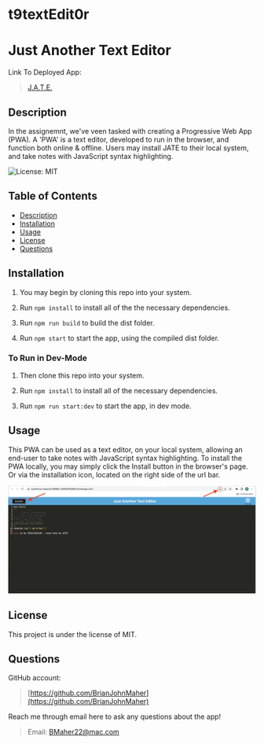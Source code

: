 # t9textEdit0r
# Just Another Text Editor

Link To Deployed App:
>[J.A.T.E.](https://mysterious-beyond-60982-c56f0ef3b958.herokuapp.com/)

## Description

In the assignemnt, we've veen tasked with creating a Progressive Web App (PWA). 
A 'PWA' is a text editor, developed to run in the browser, and function both online & offline.
Users may install JATE to their local system, and take notes with JavaScript syntax highlighting.

![License: MIT](https://img.shields.io/badge/License-MIT-yellow.svg)

## Table of Contents

- [Description](#description)
- [Installation](#installation)
- [Usage](#usage)
- [License](#license)
- [Questions](#questions)

## Installation

1. You may begin by cloning this repo into your system.

2. Run `npm install` to install all of the the necessary dependencies.

3. Run `npm run build` to build the dist folder.

4. Run `npm start` to start the app, using the compiled dist folder.

### To Run in Dev-Mode

1. Then clone this repo into your system.

2. Run `npm install` to install all of the necessary dependencies.

3. Run `npm run start:dev` to start the app, in dev mode.

## Usage

This PWA can be used as a text editor, on your local system, allowing an end-user to take notes with JavaScript syntax highlighting.
To install the PWA locally, you may simply click the Install button in the browser's page. Or via the installation icon, located on the right side of the url bar.

![JATE Homepage](./client/src/images/JATE.png)

## License

This project is under the license of MIT.

## Questions

GitHub account:

>[https://github.com/BrianJohnMaher](https://github.com/BrianJohnMaher)

Reach me through email here to ask any questions about the app!

>Email: [BMaher22@mac.com](mailto:BMaher22@mac.com)